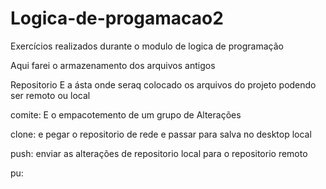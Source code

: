 # Logica-de-progamacao2
Exercícios realizados durante o modulo de logica de programação 


Aqui farei o armazenamento dos arquivos antigos

Repositorio E a ásta onde seraq colocado os arquivos do projeto podendo ser remoto ou local  

comite: E o empacotemento de um grupo de Alterações
 
clone: e pegar o repositorio de rede e passar para salva no desktop local

push: enviar as alterações de repositorio local para o repositorio remoto

pu:
